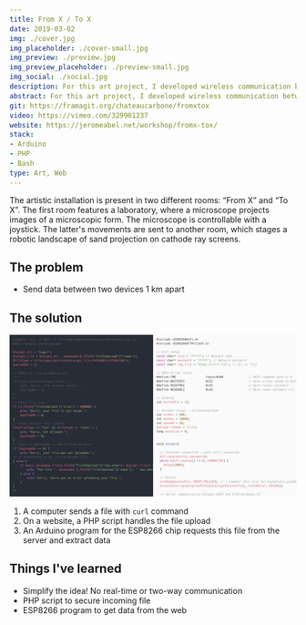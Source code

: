 ```yaml
---
title: From X / To X
date: 2019-03-02
img: ./cover.jpg
img_placeholder: ./cover-small.jpg
img_preview: ./preview.jpg
img_preview_placeholder: ./preview-small.jpg
img_social: ./social.jpg
description: For this art project, I developed wireless communication between two devices 1 km apart via a website
abstract: For this art project, I developed wireless communication between two devices 1 km apart via a website
git: https://framagit.org/chateaucarbone/fromxtox
video: https://vimeo.com/329901237
website: https://jeromeabel.net/workshop/fromx-tox/
stack:
- Arduino
- PHP
- Bash
type: Art, Web
---
```


The artistic installation is present in two different rooms: “From X” and “To X”. The first room features a laboratory, where a microscope projects images of a microscopic form. The microscope is controllable with a joystick. The latter's movements are sent to another room, which stages a robotic landscape of sand projection on cathode ray screens.

## The problem

- Send data between two devices 1 km apart

## The solution

![web](./web.jpg)

1. A computer sends a file with `curl` command
2. On a website, a PHP script handles the file upload
3. An Arduino program for the ESP8266 chip requests this file from the server and extract data 

## Things I've learned

- Simplify the idea! No real-time or two-way communication
- PHP script to secure incoming file
- ESP8266 program to get data from the web

